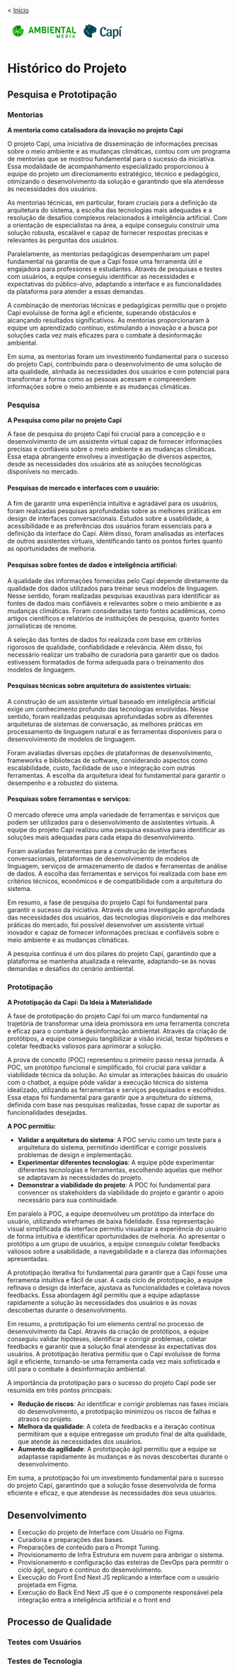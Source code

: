 < [Início](/README.md)

<img src="/_assets/Horizontal-colorido.png" alt="Logo da Ambiental Media" style="float:right vertical-align:middle" height="50em"><img src="/_assets/LOGO-FINAL-capi.png" alt="Logo da Capí, um rosto de uma capivara sorrindo" style="float:left vertical-align:middle" height="50em">

# Histórico do Projeto

## Pesquisa e Prototipação

### Mentorias

**A mentoria como catalisadora da inovação no projeto Capí**

O projeto Capí, uma iniciativa de disseminação de informações precisas sobre o meio ambiente e as mudanças climáticas, contou com um programa de mentorias que se mostrou fundamental para o sucesso da iniciativa. Essa modalidade de acompanhamento especializado proporcionou à equipe do projeto um direcionamento estratégico, técnico e pedagógico, otimizando o desenvolvimento da solução e garantindo que ela atendesse às necessidades dos usuários.

As mentorias técnicas, em particular, foram cruciais para a definição da arquitetura do sistema, a escolha das tecnologias mais adequadas e a resolução de desafios complexos relacionados à inteligência artificial. Com a orientação de especialistas na área, a equipe conseguiu construir uma solução robusta, escalável e capaz de fornecer respostas precisas e relevantes às perguntas dos usuários.

Paralelamente, as mentorias pedagógicas desempenharam um papel fundamental na garantia de que a Capí fosse uma ferramenta útil e engajadora para professores e estudantes. Através de pesquisas e testes com usuários, a equipe conseguiu identificar as necessidades e expectativas do público-alvo, adaptando a interface e as funcionalidades da plataforma para atender a essas demandas.

A combinação de mentorias técnicas e pedagógicas permitiu que o projeto Capí evoluísse de forma ágil e eficiente, superando obstáculos e alcançando resultados significativos. As mentorias proporcionaram à equipe um aprendizado contínuo, estimulando a inovação e a busca por soluções cada vez mais eficazes para o combate à desinformação ambiental.

Em suma, as mentorias foram um investimento fundamental para o sucesso do projeto Capí, contribuindo para o desenvolvimento de uma solução de alta qualidade, alinhada às necessidades dos usuários e com potencial para transformar a forma como as pessoas acessam e compreendem informações sobre o meio ambiente e as mudanças climáticas.

### Pesquisa

**A Pesquisa como pilar no projeto Capí**

A fase de pesquisa do projeto Capí foi crucial para a concepção e o desenvolvimento de um assistente virtual capaz de fornecer informações precisas e confiáveis sobre o meio ambiente e as mudanças climáticas. Essa etapa abrangente envolveu a investigação de diversos aspectos, desde as necessidades dos usuários até as soluções tecnológicas disponíveis no mercado.

#### Pesquisas de mercado e interfaces com o usuário:

A fim de garantir uma experiência intuitiva e agradável para os usuários, foram realizadas pesquisas aprofundadas sobre as melhores práticas em design de interfaces conversacionais. Estudos sobre a usabilidade, a acessibilidade e as preferências dos usuários foram essenciais para a definição da interface do Capí. Além disso, foram analisadas as interfaces de outros assistentes virtuais, identificando tanto os pontos fortes quanto as oportunidades de melhoria.

#### Pesquisas sobre fontes de dados e inteligência artificial:

A qualidade das informações fornecidas pelo Capí depende diretamente da qualidade dos dados utilizados para treinar seus modelos de linguagem. Nesse sentido, foram realizadas pesquisas exaustivas para identificar as fontes de dados mais confiáveis e relevantes sobre o meio ambiente e as mudanças climáticas. Foram consideradas tanto fontes acadêmicas, como artigos científicos e relatórios de instituições de pesquisa, quanto fontes jornalísticas de renome.

A seleção das fontes de dados foi realizada com base em critérios rigorosos de qualidade, confiabilidade e relevância. Além disso, foi necessário realizar um trabalho de curadoria para garantir que os dados estivessem formatados de forma adequada para o treinamento dos modelos de linguagem.

#### Pesquisas técnicas sobre arquitetura de assistentes virtuais:

A construção de um assistente virtual baseado em inteligência artificial exige um conhecimento profundo das tecnologias envolvidas. Nesse sentido, foram realizadas pesquisas aprofundadas sobre as diferentes arquiteturas de sistemas de conversação, as melhores práticas em processamento de linguagem natural e as ferramentas disponíveis para o desenvolvimento de modelos de linguagem.

Foram avaliadas diversas opções de plataformas de desenvolvimento, frameworks e bibliotecas de software, considerando aspectos como escalabilidade, custo, facilidade de uso e integração com outras ferramentas. A escolha da arquitetura ideal foi fundamental para garantir o desempenho e a robustez do sistema.

#### Pesquisas sobre ferramentas e serviços:

O mercado oferece uma ampla variedade de ferramentas e serviços que podem ser utilizados para o desenvolvimento de assistentes virtuais. A equipe do projeto Capí realizou uma pesquisa exaustiva para identificar as soluções mais adequadas para cada etapa do desenvolvimento.

Foram avaliadas ferramentas para a construção de interfaces conversacionais, plataformas de desenvolvimento de modelos de linguagem, serviços de armazenamento de dados e ferramentas de análise de dados. A escolha das ferramentas e serviços foi realizada com base em critérios técnicos, econômicos e de compatibilidade com a arquitetura do sistema.

Em resumo, a fase de pesquisa do projeto Capí foi fundamental para garantir o sucesso da iniciativa. Através de uma investigação aprofundada das necessidades dos usuários, das tecnologias disponíveis e das melhores práticas do mercado, foi possível desenvolver um assistente virtual inovador e capaz de fornecer informações precisas e confiáveis sobre o meio ambiente e as mudanças climáticas.

A pesquisa contínua é um dos pilares do projeto Capí, garantindo que a plataforma se mantenha atualizada e relevante, adaptando-se às novas demandas e desafios do cenário ambiental.

### Prototipação

**A Prototipação da Capí: Da Ideia à Materialidade**

A fase de prototipação do projeto Capí foi um marco fundamental na trajetória de transformar uma ideia promissora em uma ferramenta concreta e eficaz para o combate à desinformação ambiental. Através da criação de protótipos, a equipe conseguiu tangibilizar a visão inicial, testar hipóteses e coletar feedbacks valiosos para aprimorar a solução.

A prova de conceito (POC) representou o primeiro passo nessa jornada. A POC, um protótipo funcional e simplificado, foi crucial para validar a viabilidade técnica da solução. Ao simular as interações básicas do usuário com o chatbot, a equipe pôde validar a execução técnica do sistema idealizado, utilizando as ferramentas e serviços pesquisados e escolhidos. Essa etapa foi fundamental para garantir que a arquitetura do sistema, definida com base nas pesquisas realizadas, fosse capaz de suportar as funcionalidades desejadas.

**A POC permitiu:**

* **Validar a arquitetura do sistema**: A POC serviu como um teste para a arquitetura do sistema, permitindo identificar e corrigir possíveis problemas de design e implementação.
* **Experimentar diferentes tecnologias**: A equipe pôde experimentar diferentes tecnologias e ferramentas, escolhendo aquelas que melhor se adaptavam às necessidades do projeto.
* **Demonstrar a viabilidade do projeto**: A POC foi fundamental para convencer os stakeholders da viabilidade do projeto e garantir o apoio necessário para sua continuidade.

Em paralelo à POC, a equipe desenvolveu um protótipo da interface do usuário, utilizando wireframes de baixa fidelidade. Essa representação visual simplificada da interface permitiu visualizar a experiência do usuário de forma intuitiva e identificar oportunidades de melhoria. Ao apresentar o protótipo a um grupo de usuários, a equipe conseguiu coletar feedbacks valiosos sobre a usabilidade, a navegabilidade e a clareza das informações apresentadas.

A prototipação iterativa foi fundamental para garantir que a Capí fosse uma ferramenta intuitiva e fácil de usar. A cada ciclo de prototipação, a equipe refinava o design da interface, ajustava as funcionalidades e coletava novos feedbacks. Essa abordagem ágil permitiu que a equipe adaptasse rapidamente a solução às necessidades dos usuários e às novas descobertas durante o desenvolvimento.

Em resumo, a prototipação foi um elemento central no processo de desenvolvimento da Capí. Através da criação de protótipos, a equipe conseguiu validar hipóteses, identificar e corrigir problemas, coletar feedbacks e garantir que a solução final atendesse às expectativas dos usuários. A prototipação iterativa permitiu que o Capí evoluísse de forma ágil e eficiente, tornando-se uma ferramenta cada vez mais sofisticada e útil para o combate à desinformação ambiental.

A importância da prototipação para o sucesso do projeto Capí pode ser resumida em três pontos principais:

* **Redução de riscos**: Ao identificar e corrigir problemas nas fases iniciais do desenvolvimento, a prototipação minimizou os riscos de falhas e atrasos no projeto.
* **Melhora da qualidade**: A coleta de feedbacks e a iteração contínua permitiram que a equipe entregasse um produto final de alta qualidade, que atende às necessidades dos usuários.
* **Aumento da agilidade**: A prototipação ágil permitiu que a equipe se adaptasse rapidamente às mudanças e às novas descobertas durante o desenvolvimento.

Em suma, a prototipação foi um investimento fundamental para o sucesso do projeto Capí, garantindo que a solução fosse desenvolvida de forma eficiente e eficaz, e que atendesse às necessidades dos seus usuários.

## Desenvolvimento

- Execução do projeto de Interface com Usuário no Figma.
- Curadoria e preparações das bases.
- Preparações de conteúdo para o Prompt Tuning.
- Provisionamento de Infra Estrutura em nuvem para anbrigar o sistema.
- Provisionamento e configuração das esteiras de DevOps para permitir o ciclo ágil, seguro e contínuo do desenvolvimento.
- Execução do Front End Next JS replicando a interface com o usuário projetada em Figma.
- Execução do Back End Next JS que é o componente responsável pela integração entra a inteligência artificial e o front end


## Processo de Qualidade

### Testes com Usuários

### Testes de Tecnologia

